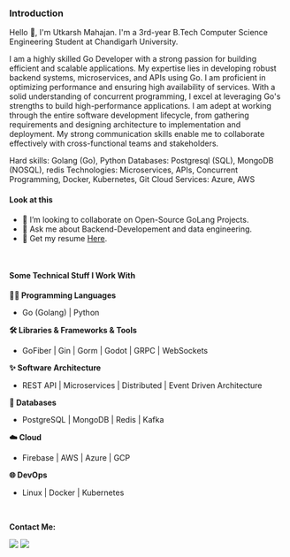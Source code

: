 ### Introduction

Hello 👋, I'm Utkarsh Mahajan. I'm a 3rd-year B.Tech Computer Science Engineering Student at Chandigarh University.

I am a highly skilled Go Developer with a strong passion for building efficient and scalable applications. My expertise lies in developing robust backend systems, microservices, and APIs using Go. I am proficient in optimizing performance and ensuring high availability of services. With a solid understanding of concurrent programming, I excel at leveraging Go's strengths to build high-performance applications. I am adept at working through the entire software development lifecycle, from gathering requirements and designing architecture to implementation and deployment. My strong communication skills enable me to collaborate effectively with cross-functional teams and stakeholders.

Hard skills: Golang (Go), Python
Databases: Postgresql (SQL),  MongoDB (NOSQL), redis
Technologies: Microservices, APIs, Concurrent Programming, Docker, Kubernetes, Git
Cloud Services: Azure, AWS

#### Look at this

* 👯 I’m looking to collaborate on Open-Source GoLang Projects.
* 💬 Ask me about Backend-Developement and data engineering.
* 📄 Get my resume [Here](https://drive.google.com/file/d/1NFd5c1NLEgHyk1H1-DyCPtnAlWDToe98/view?usp=sharing).

<br>

#### Some Technical Stuff I Work With

**👨‍💻 Programming Languages**

* Go (Golang) | Python


**🛠️ Libraries & Frameworks & Tools**

* GoFiber | Gin | Gorm | Godot | GRPC | WebSockets



**✨ Software Architecture**

* REST API | Microservices | Distributed | Event Driven Architecture 


**💾 Databases**

* PostgreSQL | MongoDB | Redis | Kafka



**☁️ Cloud**

* Firebase | AWS | Azure | GCP


**🌐 DevOps**

* Linux | Docker | Kubernetes


<br>


**Contact Me:**

<a href="mailto:utu3528@gmail.com"><img src="https://img.shields.io/badge/Gmail-D14836?style=for-the-badge&logo=gmail&logoColor=white"/></a>
<a href="https://linkedin.com/in/utkarsh-3528"><img src="https://img.shields.io/badge/LinkedIn-0077B5?style=for-the-badge&logo=linkedin&logoColor=white"></img></a>
